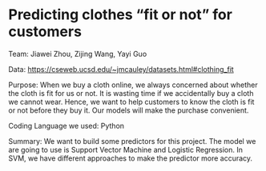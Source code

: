 # Predicting clothes “fit or not” for customers

Team: Jiawei Zhou, Zijing Wang, Yayi Guo

Data: https://cseweb.ucsd.edu/~jmcauley/datasets.html#clothing_fit

Purpose: When we buy a cloth online, we always concerned about whether the cloth is fit for us or not.  It is wasting time if we accidentally buy a cloth we cannot wear. Hence, we want to help customers to know the cloth is fit or not before they buy it. Our models will make the purchase convenient. 

Coding Language we used: Python

Summary: We want to build some predictors for this project. The model we are going to use is Support Vector Machine and Logistic Regression. In SVM, we have different approaches to make the predictor more accuracy. 

